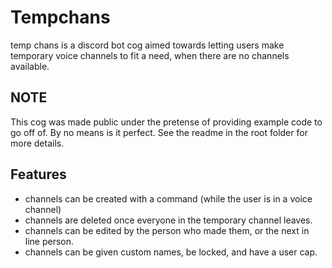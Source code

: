 # Tempchans
temp chans is a discord bot cog aimed towards letting users make temporary voice channels to fit a need, when there are no channels available.

## NOTE
This cog was made public under the pretense of providing example code to go off of. By no means is it perfect.
See the readme in the root folder for more details.

## Features

- channels can be created with a command (while the user is in a voice channel)
- channels are deleted once everyone in the temporary channel leaves.
- channels can be edited by the person who made them, or the next in line person.
- channels can be given custom names, be locked, and have a user cap.
